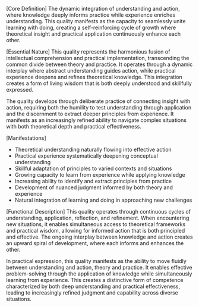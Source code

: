 [Core Definition]
The dynamic integration of understanding and action, where knowledge deeply informs practice while experience enriches understanding. This quality manifests as the capacity to seamlessly unite learning with doing, creating a self-reinforcing cycle of growth where theoretical insight and practical application continuously enhance each other.

[Essential Nature]
This quality represents the harmonious fusion of intellectual comprehension and practical implementation, transcending the common divide between theory and practice. It operates through a dynamic interplay where abstract understanding guides action, while practical experience deepens and refines theoretical knowledge. This integration creates a form of living wisdom that is both deeply understood and skillfully expressed.

The quality develops through deliberate practice of connecting insight with action, requiring both the humility to test understanding through application and the discernment to extract deeper principles from experience. It manifests as an increasingly refined ability to navigate complex situations with both theoretical depth and practical effectiveness.

[Manifestations]
- Theoretical understanding naturally flowing into effective action
- Practical experience systematically deepening conceptual understanding
- Skillful adaptation of principles to varied contexts and situations
- Growing capacity to learn from experience while applying knowledge
- Increasing ability to identify and extract principles from practice
- Development of nuanced judgment informed by both theory and experience
- Natural integration of learning and doing in approaching new challenges

[Functional Description]
This quality operates through continuous cycles of understanding, application, reflection, and refinement. When encountering new situations, it enables simultaneous access to theoretical frameworks and practical wisdom, allowing for informed action that is both principled and effective. The ongoing interplay between knowledge and action creates an upward spiral of development, where each informs and enhances the other.

In practical expression, this quality manifests as the ability to move fluidly between understanding and action, theory and practice. It enables effective problem-solving through the application of knowledge while simultaneously learning from experience. This creates a distinctive form of competence characterized by both deep understanding and practical effectiveness, leading to increasingly refined judgment and capability across diverse situations.